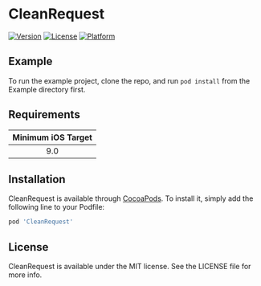 # CleanRequest

[![Version](https://img.shields.io/cocoapods/v/CleanRequest.svg?style=flat)](https://cocoapods.org/pods/CleanRequest)
[![License](https://img.shields.io/cocoapods/l/CleanRequest.svg?style=flat)](https://cocoapods.org/pods/CleanRequest)
[![Platform](https://img.shields.io/cocoapods/p/CleanRequest.svg?style=flat)](https://cocoapods.org/pods/CleanRequest)

## Example

To run the example project, clone the repo, and run `pod install` from the Example directory first.

## Requirements

| Minimum iOS Target |
| :-: |
| 9.0 |

## Installation

CleanRequest is available through [CocoaPods](https://cocoapods.org). To install
it, simply add the following line to your Podfile:

```ruby
pod 'CleanRequest'
```

## License

CleanRequest is available under the MIT license. See the LICENSE file for more info.
